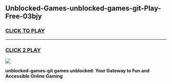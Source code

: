 
## Unblocked-Games-unblocked-games-git-Play-Free-03bjy
<h3>
<a href="https://premium76.site?title=unblocked-games-git&ref=22A">CLICK TO PLAY</a></h3>
<hr>

<h3>
<a href="https://premium76.site?title=unblocked-games-git&ref=22A">CLICK 2 PLAY</a>
  
</h3>

<a href="https://premium76.site?title=unblocked-games-git&ref=22A"><img src="https://clearcache.store/games.png"></a>


**unblocked-games-git games unblocked: Your Gateway to Fun and Accessible Online Gaming**
